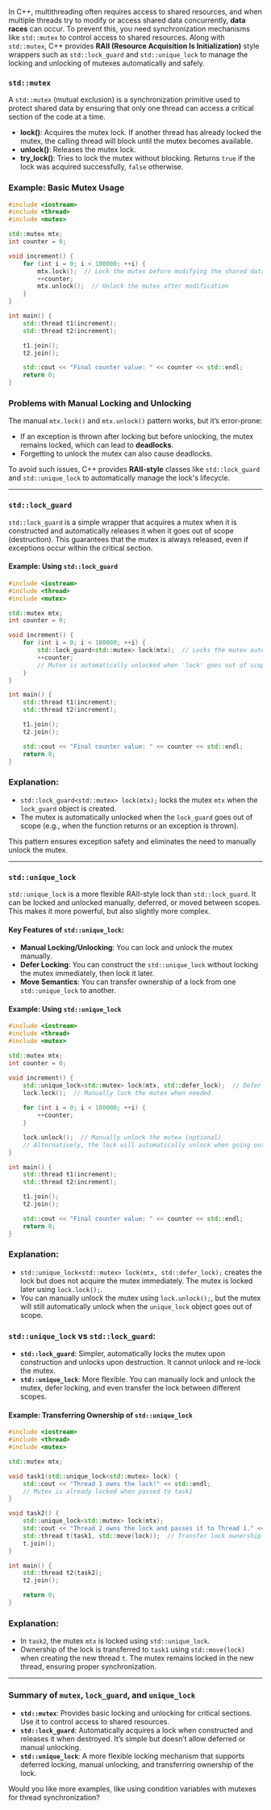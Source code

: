 In C++, multithreading often requires access to shared resources, and when multiple threads try to modify or access shared data concurrently, **data races** can occur. To prevent this, you need synchronization mechanisms like `std::mutex` to control access to shared resources. Along with `std::mutex`, C++ provides **RAII (Resource Acquisition Is Initialization)** style wrappers such as `std::lock_guard` and `std::unique_lock` to manage the locking and unlocking of mutexes automatically and safely.

### `std::mutex`
A `std::mutex` (mutual exclusion) is a synchronization primitive used to protect shared data by ensuring that only one thread can access a critical section of the code at a time.

- **lock()**: Acquires the mutex lock. If another thread has already locked the mutex, the calling thread will block until the mutex becomes available.
- **unlock()**: Releases the mutex lock.
- **try_lock()**: Tries to lock the mutex without blocking. Returns `true` if the lock was acquired successfully, `false` otherwise.

### Example: Basic Mutex Usage

```cpp
#include <iostream>
#include <thread>
#include <mutex>

std::mutex mtx;
int counter = 0;

void increment() {
    for (int i = 0; i < 100000; ++i) {
        mtx.lock();  // Lock the mutex before modifying the shared data
        ++counter;
        mtx.unlock();  // Unlock the mutex after modification
    }
}

int main() {
    std::thread t1(increment);
    std::thread t2(increment);

    t1.join();
    t2.join();

    std::cout << "Final counter value: " << counter << std::endl;
    return 0;
}
```

### Problems with Manual Locking and Unlocking
The manual `mtx.lock()` and `mtx.unlock()` pattern works, but it’s error-prone:
- If an exception is thrown after locking but before unlocking, the mutex remains locked, which can lead to **deadlocks**.
- Forgetting to unlock the mutex can also cause deadlocks.

To avoid such issues, C++ provides **RAII-style** classes like `std::lock_guard` and `std::unique_lock` to automatically manage the lock's lifecycle.

---

### `std::lock_guard`
`std::lock_guard` is a simple wrapper that acquires a mutex when it is constructed and automatically releases it when it goes out of scope (destruction). This guarantees that the mutex is always released, even if exceptions occur within the critical section.

#### Example: Using `std::lock_guard`

```cpp
#include <iostream>
#include <thread>
#include <mutex>

std::mutex mtx;
int counter = 0;

void increment() {
    for (int i = 0; i < 100000; ++i) {
        std::lock_guard<std::mutex> lock(mtx);  // Locks the mutex automatically
        ++counter;
        // Mutex is automatically unlocked when 'lock' goes out of scope
    }
}

int main() {
    std::thread t1(increment);
    std::thread t2(increment);

    t1.join();
    t2.join();

    std::cout << "Final counter value: " << counter << std::endl;
    return 0;
}
```

### Explanation:
- `std::lock_guard<std::mutex> lock(mtx);` locks the mutex `mtx` when the `lock_guard` object is created.
- The mutex is automatically unlocked when the `lock_guard` goes out of scope (e.g., when the function returns or an exception is thrown).

This pattern ensures exception safety and eliminates the need to manually unlock the mutex.

---

### `std::unique_lock`
`std::unique_lock` is a more flexible RAII-style lock than `std::lock_guard`. It can be locked and unlocked manually, deferred, or moved between scopes. This makes it more powerful, but also slightly more complex.

#### Key Features of `std::unique_lock`:
- **Manual Locking/Unlocking**: You can lock and unlock the mutex manually.
- **Defer Locking**: You can construct the `std::unique_lock` without locking the mutex immediately, then lock it later.
- **Move Semantics**: You can transfer ownership of a lock from one `std::unique_lock` to another.

#### Example: Using `std::unique_lock`

```cpp
#include <iostream>
#include <thread>
#include <mutex>

std::mutex mtx;
int counter = 0;

void increment() {
    std::unique_lock<std::mutex> lock(mtx, std::defer_lock);  // Defer locking the mutex
    lock.lock();  // Manually lock the mutex when needed
    
    for (int i = 0; i < 100000; ++i) {
        ++counter;
    }

    lock.unlock();  // Manually unlock the mutex (optional)
    // Alternatively, the lock will automatically unlock when going out of scope
}

int main() {
    std::thread t1(increment);
    std::thread t2(increment);

    t1.join();
    t2.join();

    std::cout << "Final counter value: " << counter << std::endl;
    return 0;
}
```

### Explanation:
- `std::unique_lock<std::mutex> lock(mtx, std::defer_lock);` creates the lock but does not acquire the mutex immediately. The mutex is locked later using `lock.lock();`.
- You can manually unlock the mutex using `lock.unlock();`, but the mutex will still automatically unlock when the `unique_lock` object goes out of scope.

### `std::unique_lock` vs `std::lock_guard`:
- **`std::lock_guard`**: Simpler, automatically locks the mutex upon construction and unlocks upon destruction. It cannot unlock and re-lock the mutex.
- **`std::unique_lock`**: More flexible. You can manually lock and unlock the mutex, defer locking, and even transfer the lock between different scopes.

#### Example: Transferring Ownership of `std::unique_lock`

```cpp
#include <iostream>
#include <thread>
#include <mutex>

std::mutex mtx;

void task1(std::unique_lock<std::mutex> lock) {
    std::cout << "Thread 1 owns the lock!" << std::endl;
    // Mutex is already locked when passed to task1
}

void task2() {
    std::unique_lock<std::mutex> lock(mtx);
    std::cout << "Thread 2 owns the lock and passes it to Thread 1." << std::endl;
    std::thread t(task1, std::move(lock));  // Transfer lock ownership to thread t
    t.join();
}

int main() {
    std::thread t2(task2);
    t2.join();

    return 0;
}
```

### Explanation:
- In `task2`, the mutex `mtx` is locked using `std::unique_lock`.
- Ownership of the lock is transferred to `task1` using `std::move(lock)` when creating the new thread `t`. The mutex remains locked in the new thread, ensuring proper synchronization.

---

### Summary of `mutex`, `lock_guard`, and `unique_lock`

- **`std::mutex`**: Provides basic locking and unlocking for critical sections. Use it to control access to shared resources.
- **`std::lock_guard`**: Automatically acquires a lock when constructed and releases it when destroyed. It’s simple but doesn’t allow deferred or manual unlocking.
- **`std::unique_lock`**: A more flexible locking mechanism that supports deferred locking, manual unlocking, and transferring ownership of the lock.

Would you like more examples, like using condition variables with mutexes for thread synchronization?

